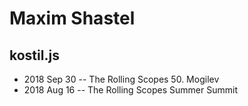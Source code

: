 # Maxim Shastel

## kostil.js
- 2018 Sep 30 -- The Rolling Scopes 50. Mogilev    
- 2018 Aug 16 -- The Rolling Scopes Summer Summit    
